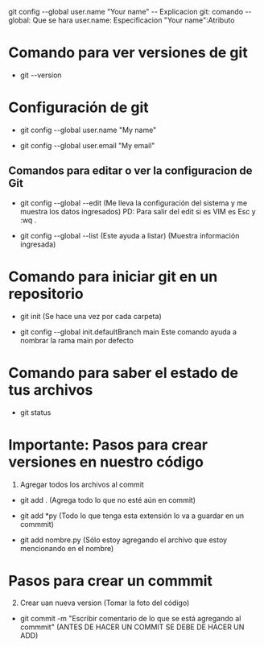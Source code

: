 git   config   --global  user.name   "Your name"
-- Explicacion
git: comando 
--global: Que se hara
user.name: Especificacion 
"Your name":Atributo

# Comando para ver versiones de git
* git --version

# Configuración de git
* git config --global user.name "My name"

* git config --global user.email "My email"

## Comandos para editar o ver la configuracion de Git

- git config --global --edit 
(Me lleva la configuración del sistema y me muestra los datos ingresados)
PD: Para salir del edit si es VIM es Esc y :wq . 

- git config --global --list (Este ayuda a listar) 
(Muestra información ingresada)

# Comando para iniciar git en un repositorio
* git init
(Se hace una vez por cada carpeta)

- git config --global init.defaultBranch main 
Este comando ayuda a nombrar la rama main por defecto


#   Comando para saber el estado de tus archivos
- git status 

# Importante: Pasos para crear versiones en nuestro código
1. Agregar todos los archivos al commit
* git add . 
(Agrega todo lo que no esté aún en commit)

* git add *py
(Todo lo que tenga esta extensión lo va a guardar en un commmit)

* git add nombre.py
(Sólo estoy agregando el archivo que estoy mencionando en el nombre)

# Pasos para crear un commmit
2.  Crear uan nueva version (Tomar la foto del código)
* git commit -m "Escribir comentario de lo que se está agregando al commmit"
(ANTES DE HACER UN COMMIT SE DEBE DE HACER UN ADD)
